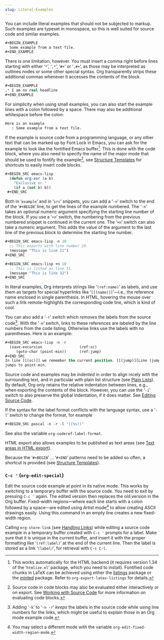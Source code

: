 ```yaml
---
slug: Literal-Examples
---
```


You can include literal examples that should not be subjected to markup. Such examples are typeset in monospace, so this is well suited for source code and similar examples.

```lisp
#+BEGIN_EXAMPLE
  Some example from a text file.
#+END_EXAMPLE
```

There is one limitation, however. You must insert a comma right before lines starting with either ‘`*`’, ‘`,*`’, ‘`#+`’ or ‘`,#+`’, as those may be interpreted as outlines nodes or some other special syntax. Org transparently strips these additional commas whenever it accesses the contents of the block.

```lisp
#+BEGIN_EXAMPLE
,* I am no real headline
#+END_EXAMPLE
```

For simplicity when using small examples, you can also start the example lines with a colon followed by a space. There may also be additional whitespace before the colon:

```lisp
Here is an example
   : Some example from a text file.
```

If the example is source code from a programming language, or any other text that can be marked up by Font Lock in Emacs, you can ask for the example to look like the fontified Emacs buffer[^1]. This is done with the code block, where you also need to specify the name of the major mode that should be used to fontify the example[^2], see [Structure Templates](Structure-Templates) for shortcuts to easily insert code blocks.

```lisp
#+BEGIN_SRC emacs-lisp
  (defun org-xor (a b)
    "Exclusive or."
    (if a (not b) b))
 #+END_SRC
```

Both in ‘`example`’ and in ‘`src`’ snippets, you can add a ‘`-n`’ switch to the end of the ‘`#+BEGIN`’ line, to get the lines of the example numbered. The ‘`-n`’ takes an optional numeric argument specifying the starting line number of the block. If you use a ‘`+n`’ switch, the numbering from the previous numbered snippet is continued in the current one. The ‘`+n`’ switch can also take a numeric argument. This adds the value of the argument to the last line of the previous block to determine the starting line number.

```lisp
#+BEGIN_SRC emacs-lisp -n 20
  ;; This exports with line number 20.
  (message "This is line 21")
#+END_SRC

#+BEGIN_SRC emacs-lisp +n 10
  ;; This is listed as line 31.
  (message "This is line 32")
#+END_SRC
```

In literal examples, Org interprets strings like ‘`(ref:name)`’ as labels, and use them as targets for special hyperlinks like ‘`[[(name)]]`’—i.e., the reference name enclosed in single parenthesis. In HTML, hovering the mouse over such a link remote-highlights the corresponding code line, which is kind of cool.

You can also add a ‘`-r`’ switch which *removes* the labels from the source code[^3]. With the ‘`-n`’ switch, links to these references are labeled by the line numbers from the code listing. Otherwise links use the labels with no parentheses. Here is an example:

```lisp
#+BEGIN_SRC emacs-lisp -n -r
  (save-excursion                 (ref:sc)
     (goto-char (point-min))      (ref:jump)
#+END_SRC
In line [[(sc)]] we remember the current position. [[(jump)][Line (jump)]]
jumps to point-min.
```

Source code and examples may be *indented* in order to align nicely with the surrounding text, and in particular with plain list structure (see [Plain Lists](Plain-Lists)). By default, Org only retains the relative indentation between lines, e.g., when exporting the contents of the block. However, you can use the ‘`-i`’ switch to also preserve the global indentation, if it does matter. See [Editing Source Code](Editing-Source-Code).

If the syntax for the label format conflicts with the language syntax, use a ‘`-l`’ switch to change the format, for example

```lisp
#+BEGIN_SRC pascal -n -r -l "((%s))"
```

See also the variable `org-coderef-label-format`.

HTML export also allows examples to be published as text areas (see [Text areas in HTML export](Text-areas-in-HTML-export)).

Because the ‘`#+BEGIN`’ … ‘`#+END`’ patterns need to be added so often, a shortcut is provided (see [Structure Templates](Structure-Templates)).

### `C-c '` (`org-edit-special`)

Edit the source code example at point in its native mode. This works by switching to a temporary buffer with the source code. You need to exit by pressing `C-c '` again. The edited version then replaces the old version in the Org buffer. Fixed-width regions—where each line starts with a colon followed by a space—are edited using Artist mode[^4] to allow creating ASCII drawings easily. Using this command in an empty line creates a new fixed-width region.

Calling `org-store-link` (see [Handling Links](Handling-Links)) while editing a source code example in a temporary buffer created with `C-c '` prompts for a label. Make sure that it is unique in the current buffer, and insert it with the proper formatting like ‘`(ref:label)`’ at the end of the current line. Then the label is stored as a link ‘`(label)`’, for retrieval with `C-c C-l`.

[^1]: This works automatically for the HTML backend (it requires version 1.34 of the ‘`htmlize.el`’ package, which you need to install). Fontified code chunks in LaTeX can be achieved using either the [listings](https://www.ctan.org/pkg/listings) package or the [minted](https://www.ctan.org/pkg/minted) package. Refer to `org-export-latex-listings` for details.

[^2]: Source code in code blocks may also be evaluated either interactively or on export. See [Working with Source Code](Working-with-Source-Code) for more information on evaluating code blocks.

[^3]: Adding ‘`-k`’ to ‘`-n -r`’ *keeps* the labels in the source code while using line numbers for the links, which might be useful to explain those in an Org mode example code.

[^4]: You may select a different mode with the variable `org-edit-fixed-width-region-mode`.
